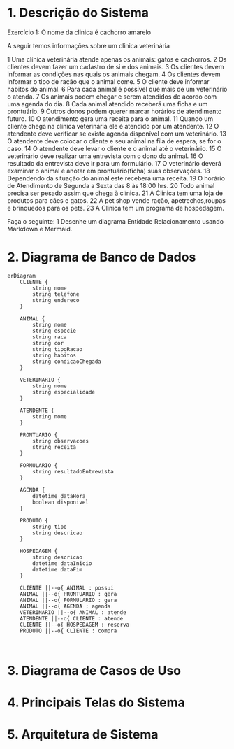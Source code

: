 

# 1. Descrição do Sistema

Exercício 1:
O nome da clinica é cachorro amarelo

A seguir temos informações sobre um clinica veterinária

1 Uma clínica veterinária atende apenas os animais: gatos e cachorros. 
2 Os clientes devem fazer um cadastro de si e dos animais. 
3 Os clientes devem informar as condições nas quais os animais chegam. 
4 Os clientes devem informar o tipo de ração que o animal come. 
5 O cliente deve informar hábitos do animal. 
6 Para cada animal é possível que mais de um veterinário o atenda. 
7 Os animais podem chegar e serem atendidos de acordo com uma agenda do dia. 
8 Cada animal atendido receberá uma ficha e um prontuário. 
9 Outros donos podem querer marcar horários de atendimento futuro. 
10 O atendimento gera uma receita para o animal. 
11 Quando um cliente chega na clínica veterinária ele é atendido por um atendente. 
12 O atendente deve verificar se existe agenda disponível com um veterinário. 
13 O atendente deve colocar o cliente e seu animal na fila de espera, se for o caso. 
14 O atendente deve levar o cliente e o animal até o veterinário. 
15 O veterinário deve realizar uma entrevista com o dono do animal. 
16 O resultado da entrevista deve ir para um formulário. 
17 O veterinário deverá examinar o animal e anotar em prontuário(ficha) suas observações. 
18 Dependendo da situação do animal este receberá uma receita.
19 O horário de Atendimento de Segunda a Sexta das 8 às 18:00 hrs.
20 Todo animal precisa ser pesado assim que chega à clínica.
21 A Clinica tem uma loja de produtos para cães e gatos.
22 A pet shop vende ração, apetrechos,roupas e brinquedos para os pets.
23 A Clinica tem um programa de hospedagem.

Faça o seguinte:
1 Desenhe um diagrama Entidade Relacionamento usando Markdown e Mermaid. 


# 2. Diagrama de Banco de Dados


```mermaid
erDiagram
    CLIENTE {
        string nome
        string telefone
        string endereco
    }

    ANIMAL {
        string nome
        string especie
        string raca
        string cor
        string tipoRacao
        string habitos
        string condicaoChegada
    }

    VETERINARIO {
        string nome
        string especialidade
    }

    ATENDENTE {
        string nome
    }

    PRONTUARIO {
        string observacoes
        string receita
    }

    FORMULARIO {
        string resultadoEntrevista
    }

    AGENDA {
        datetime dataHora
        boolean disponivel
    }

    PRODUTO {
        string tipo
        string descricao
    }

    HOSPEDAGEM {
        string descricao
        datetime dataInicio
        datetime dataFim
    }

    CLIENTE ||--o{ ANIMAL : possui
    ANIMAL ||--o{ PRONTUARIO : gera
    ANIMAL ||--o{ FORMULARIO : gera
    ANIMAL ||--o{ AGENDA : agenda
    VETERINARIO ||--o{ ANIMAL : atende
    ATENDENTE ||--o{ CLIENTE : atende
    CLIENTE ||--o{ HOSPEDAGEM : reserva
    PRODUTO ||--o{ CLIENTE : compra



```


# 3. Diagrama de Casos de Uso

# 4. Principais Telas do Sistema

# 5. Arquitetura de Sistema



